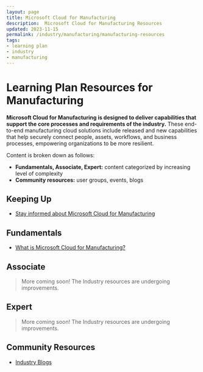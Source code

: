 ```yaml
---
layout: page
title: Microsoft Cloud for Manufacturing
description:  Microsoft Cloud for Manufacturing Resources
updated: 2023-11-15
permalink: /industry/manufacturing/manufacturing-resources
tags:
- learning plan
- industry
- manufacturing
---
```


# Learning Plan Resources for Manufacturing

**Microsoft Cloud for Manufacturing is designed to deliver capabilities that support the core processes and requirements of the industry.** These end-to-end manufacturing cloud solutions include released and new capabilities that help securely connect people, assets, workflows, and business processes, empowering organizations to be more resilient.

Content is broken down as follows:

* **Fundamentals, Associate, Expert:** content categorized by increasing level of complexity
* **Community resources:** user groups, events, blogs

## Keeping Up

* [Stay informed about Microsoft Cloud for Manufacturing](https://info.microsoft.com/ww-landing-Manufacturing-StayInformed.html)

## Fundamentals

* [What is Microsoft Cloud for Manufacturing?](https://www.microsoft.com/en-us/industry/manufacturing/microsoft-cloud-for-manufacturing)

## Associate

> More coming soon! The Industry resources are undergoing improvements.

## Expert

> More coming soon! The Industry resources are undergoing improvements.

## Community Resources

* [Industry Blogs](https://cloudblogs.microsoft.com/industry-blog/)